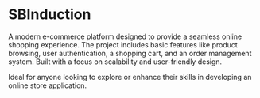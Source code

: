# SBInduction

A modern e-commerce platform designed to provide a seamless online shopping experience. The project includes basic features like product browsing, user authentication, a shopping cart, and an order management system. Built with a focus on scalability and user-friendly design.

Ideal for anyone looking to explore or enhance their skills in developing an online store application.
